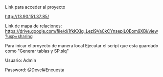 Link para acceder al proyecto 

http://13.90.151.37:85/

Link de mapa de relaciones:
https://drive.google.com/file/d/1fkKXIg_LezI9Va0kCYnsepiL0Eom9XBi/view?usp=sharing

Para inicar el proyecto de manera local 
Ejecutar el script que esta guardado como  "Generar tablas y SP.slq"

Usuario:  Admin

Password: @Devel#Encuesta






